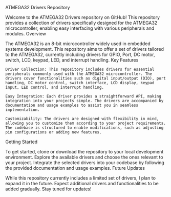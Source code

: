 
ATMEGA32 Drivers Repository

Welcome to the ATMEGA32 Drivers repository on GitHub! This repository provides a collection of drivers specifically designed for the ATMEGA32 microcontroller, enabling easy interfacing with various peripherals and modules.
Overview

The ATMEGA32 is an 8-bit microcontroller widely used in embedded systems development. This repository aims to offer a set of drivers tailored to the ATMEGA32, currently including drivers for GPIO, Port, DC motor, switch, LCD, keypad, LED, and interrupt handling.
Key Features

    Driver Collection: This repository includes drivers for essential peripherals commonly used with the ATMEGA32 microcontroller. The drivers cover functionalities such as digital input/output (DIO), port handling, DC motor control, switch interface, LCD display, keypad input, LED control, and interrupt handling.

    Easy Integration: Each driver provides a straightforward API, making integration into your projects simple. The drivers are accompanied by documentation and usage examples to assist you in seamless implementation.

    Customizability: The drivers are designed with flexibility in mind, allowing you to customize them according to your project requirements. The codebase is structured to enable modifications, such as adjusting pin configurations or adding new features.

Getting Started

To get started, clone or download the repository to your local development environment. Explore the available drivers and choose the ones relevant to your project. Integrate the selected drivers into your codebase by following the provided documentation and usage examples.
Future Updates

While this repository currently includes a limited set of drivers, I plan to expand it in the future. Expect additional drivers and functionalities to be added gradually. Stay tuned for updates!
